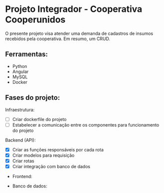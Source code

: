 # Projeto Integrador - Cooperativa Cooperunidos

O presente projeto visa atender uma demanda de cadastros de insumos recebidos pela cooperativa. Em resumo, um CRUD.

## Ferramentas:

- Python
- Angular
- MySQL
- Docker

## Fases do projeto:

Infraestrutura:
- [ ] Criar dockerfile do projeto
- [ ] Estabelecer a comunicação entre os componentes para funcionamento do projeto

Backend (API):
- [x] Criar as funções responsáveis por cada rota
- [x] Criar modelos para requisição
- [x] Criar rotas
- [x] Criar integração com banco de dados

- Frontend:

- Banco de dados:

